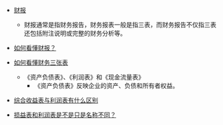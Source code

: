  - [财报](http://baike.baidu.com/link?url=zoOWQmQA5xGmXxTajdo1_6kp9BHygsBw98NZ_UjfdDNVjL6zV043HaAL7OahLdDgjcv3ytF30Bf_NCeojBCmmIrVOwiwRscin4OYkqL37F3)
    - 财报通常是指财务报告，财务报表一般是指三表，而财务报告不仅指三表还包括附注说明或完整的财务分析等。
    
 - [如何看懂财报？](https://www.zhihu.com/question/19645090)   
    
 - [如何看懂财务三张表](http://wenku.baidu.com/link?url=BPmttNQhuVnypmnCrFK-IXmBvWQBTO2Mc-tDVJqsm-OrgDe4Ab_PjNgV9l7Poz18H241qMoGeJ_7SslkQ-_1YeS6yWryFjFYDtauGltnH3S)
    - 《资产负债表》、《利润表》和《现金流量表》
        - 《资产负债表》反映企业的资产、负债和所有者权益。
    
 - [综合收益表与利润表有什么区别](https://www.zhihu.com/question/22229391)
 - [损益表和利润表是不是只是名称不同？](https://www.zhihu.com/question/21600490)
 
 